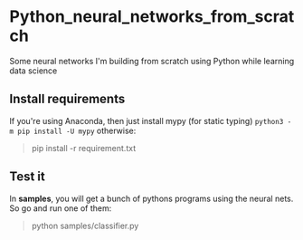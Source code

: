 # Python_neural_networks_from_scratch
Some neural networks I'm building from scratch using Python while learning data science
## Install requirements
If you're using Anaconda, then just install mypy (for static typing) `python3 -m pip install -U mypy` otherwise:
> pip install -r requirement.txt
## Test it
In **samples**, you will get a bunch of pythons programs using the neural nets. So go and run one of them:
> python samples/classifier.py
